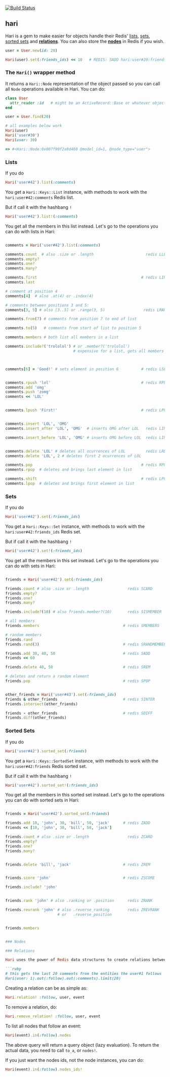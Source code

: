 [![Build Status](https://travis-ci.org/Clubjudge/hari.png?branch=master)](https://travis-ci.org/Clubjudge/hari)

## hari

Hari is a gem to make easier for objects handle their Redis' [lists](https://github.com/Clubjudge/hari#lists), [sets](https://github.com/Clubjudge/hari#sets), [sorted sets](https://github.com/Clubjudge/hari#sorted_sets) and [**relations**](https://github.com/Clubjudge/hari#relations). You can also store the [**nodes**](https://github.com/Clubjudge/hari#nodes) in Redis if you wish.

```ruby
user = User.new(id: 20)

Hari(user).set(:friends_ids) << 10   # REDIS: SADD hari:user#20:friends_ids 10
```

### The `Hari()` wrapper method

It returns a `Hari::Node` representation of the object passed so you can call all `Node` operations available in Hari. You can do:

```ruby
class User
  attr_reader :id   # might be an ActiveRecord::Base or whatever object responds to #id
end

user = User.find(20)

# all examples below work
Hari(user)
Hari('user#30')
Hari(user: 30)

=> #<Hari::Node:0x007f90f2a9d460 @model_id=1, @node_type="user">
```

### Lists

If you do

```ruby
Hari('user#42').list(:comments)
```

You get a `Hari::Keys::List` instance, with methods to work with the `hari:user#42:comments` Redis list.

But if call it with the hashbang `!`

```ruby
Hari('user#42').list!(:comments)
```

You get all the members in this list instead. Let's go to the operations you can do with lists in Hari:

```ruby

comments = Hari('user#42').list(:comments)

comments.count  # also .size or .length                       redis LLEN
comments.empty?
comments.one?
comments.many?

comments.first                                              # redis LINDEX
comments.last

# comment at position 4
comments[4]  # also .at(4) or .index(4)

# comments between positions 3 and 5:
comments[3, 5] # also [3..5] or .range(3, 5)                 redis LRANGE

comments.from(7) # comments from position 7 to end of list

comments.to(5)   # comments from start of list to position 5

comments.members # both list all members in a list

comments.include?('trololol') # or .member?('trololol')
                              # expensive for a list, gets all members first



comments[6] = 'Good!' # sets element in position 6          # redis LSET


comments.rpush 'lol'                                        # redis RPUSH (append)
comments.add 'omg'
comments.push 'zomg'
comments << 'LOL'


comments.lpush 'First!'                                     # redis LPUSH (prepend)


comments.insert 'LOL', 'OMG'
comments.insert_after 'LOL', 'OMG'  # inserts OMG after LOL   redis LINSERT AFTER

comments.insert_before 'LOL', 'OMG' # inserts OMG before LOL  redis LINSERT BEFORE


comments.delete 'LOL' # deletes all ocurrences of LOL         redis LREM
comments.delete 'LOL', 2 # deletes first 2 ocurrences of LOL

comments.pop                                                # redis RPOP
comments.rpop  # deletes and brings last element in list

comments.shift                                              # redis LPOP
comments.lpop  # deletes and brings first element in list
```

### Sets

If you do

```ruby
Hari('user#42').set(:friends_ids)
```

You get a `Hari::Keys::Set` instance, with methods to work with the `hari:user#42:friends_ids` Redis set.

But if call it with the hashbang `!`

```ruby
Hari('user#42').set!(:friends_ids)
```

You get all the members in this set instead. Let's go to the operations you can do with sets in Hari:

```ruby

friends = Hari('user#42').set(:friends_ids)

friends.count # also .size or .length                 redis SCARD
friends.empty?
friends.one?
friends.many?

friends.include?(10) # also friends.member?(10)       redis SISMEMBER

# all members
friends.members                                     # redis SMEMBERS

# random members
friends.rand
friends.rand(3)                                     # redis SRANDMEMBER

friends.add 30, 40, 50                              # redis SADD
friends << 60

friends.delete 40, 50                               # redis SREM

# deletes and return a random element
friends.pop                                         # redis SPOP


other_friends = Hari('user#43').set(:friends_ids)
friends & other_friends                             # redis SINTER
friends.intersect(other_friends)

friends - other_friends                             # redis SDIFF
friends.diff(other_friends)
```

### Sorted Sets

If you do

```ruby
Hari('user#42').sorted_set(:friends)
```

You get a `Hari::Keys::SortedSet` instance, with methods to work with the `hari:user#42:friends` Redis sorted set.

But if call it with the hashbang `!`

```ruby
Hari('user#42').sorted_set!(:friends_ids)
```

You get all the members in this sorted set instead. Let's go to the operations you can do with sorted sets in Hari:

```ruby

friends = Hari('user#42').sorted_set(:friends)

friends.add 10, 'john', 30, 'bill', 50, 'jack'      # redis ZADD
friends << [10, 'john', 30, 'bill', 50, 'jack']

friends.count # also .size or .length                 redis ZCARD
friends.empty?
friends.one?
friends.many?


friends.delete 'bill', 'jack'                       # redis ZREM


friends.score 'john'                                # redis ZSCORE

friends.include? 'john'


friends.rank 'john' # also .ranking or .position      redis ZRANK

friends.revrank 'john' # also .reverse_ranking        redis ZREVRANK
                       # or   .reverse_position


friends.members


### Nodes

### Relations

Hari uses the power of Redis data structures to create relations between nodes, allowing you to traverse nodes and its relations like a graph, doing for example:

```ruby
# this gets the last 20 comments from the entities the user#1 follows
Hari(user: 1).out(:follow).out(:comments).limit(20)
```

Creating a relation can be as simple as:

```ruby
Hari.relation! :follow, user, event
```

To remove a relation, do:

```ruby
Hari.remove_relation! :follow, user, event
```

To list all nodes that follow an event:

```ruby
Hari(event).in(:follow).nodes
```

The above query will return a query object (lazy evaluation). To return the actual data, you need to call `to_a`, or `nodes!`.

If you just want the nodes ids, not the node instances, you can do:

```ruby
Hari(event).in(:follow).nodes_ids!
```
